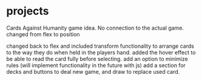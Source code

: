 # projects
Cards Against Humanity game idea. No connection to the actual game. 
changed from flex to position 

changed back to flex and included transform functionality to arrange cards to the way they do when held in the players hand. 
added the hover effect to be able to read the card fully before selecting. 
add an option to minimize rules (will implement functionality in the future with js)
add a section for decks and buttons to deal new game, and draw to replace used card.